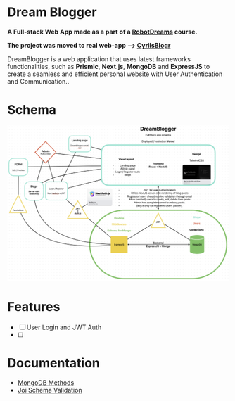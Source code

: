 # Dream Blogger

**A Full-stack Web App made as a part of a [RobotDreams](https://github.com/nightguarder/RobotDreams.git) course.**

__The project was moved to real web-app --> [CyrilsBlogr](https://github.com/nightguarder/CyrilsBlogr.git)__

DreamBlogger is a web application that uses latest frameworks functionalities, such as **Prismic**, **Next.js**, **MongoDB** and **ExpressJS** to create a seamless and efficient personal website with User Authentication and Communication..

# Schema

![Schema](public/fullschema.png)

# Features

- [ ] User Login and JWT Auth
- [ ] 

# Documentation

- [MongoDB Methods](https://github.com/nightguarder/DreamBlogger.git)
- [Joi Schema Validation](https://joi.dev/api/?v=17.9.1)
